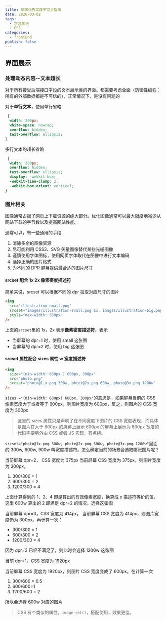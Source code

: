 ```yaml
---
title: 前端优秀实践不完全指南
date: 2020-03-02
tags:
  - 学习笔记
  - CSS
categories:
  - frontEnd
publish: false
---
```


## 界面展示

### 处理动态内容--文本超长

对于所有接受后端接口字段的文本展示类的界面。都需要考虑全面（防御性编程：所有的外部数据都是不可信的），正常情况下，是没有问题的

对于**单行文本**，使用单行省略

```css
 {
  width: 200px;
  white-space: nowrap;
  overflow: hidden;
  text-overflow: ellipsis;
}
```

多行文本的超长省略

```css
 {
  width: 200px;
  overflow: hidden;
  text-overflow: ellipsis;
  display: -webkit-box;
  -webkit-line-clamp: 2;
  -webkit-box-orient: vertical;
}
```

### 图片相关

图像通常占据了网页上下载资源的绝大部分。优化图像通常可以最大限度地减少从网站下载的字节数以及提高网站性能。

通常可以，有一些通用的手段

1. 消除多余的图像资源
2. 尽可能利用 CSS3、SVG 矢量图像替代某些光栅图像
3. 谨慎使用字体图标，使用网页字体取代在图像中进行文本编码
4. 选择正确的图片格式
5. 为不同的 DPR 屏幕提供最合适的图片尺寸

#### srcset 配合 1x 2x 像素密度描述符

简单来说，srcset 可以根据不同的 dpr 拉取对应尺寸的图片

```html
<img
  src="illustration-small.png"
  srcset="images/illustration-small.png 1x, images/illustration-big.png 2x"
  style="max-width: 500px"
/>
```

上面的`srcset`里的 1x，2x 表示**像素密度描述符**，表示

- 当屏幕的 dpr=1 时，使用 small 这张图
- 当屏幕的 dpr=2 时，使用 big 这张图

#### srcset 属性配合 sizes 属性 w 宽度描述符

```html
<img
  size="(min-width: 600px ) 600px, 300px"
  src="photo.png"
  srcset="photo@1.x.png 300w, phtot@2x.png 600w, photo@3x.png 1200w"
/>
```

`sizes ="(min-width: 600px) 600px, 300px"`的意思是，如果屏幕当前的 CSS 像素宽度大于或者等于 600px，则图片宽度为 600px，反之，则图片的 CSS 宽度为 300px

> 这里的 sizes 属性只是声明了在不同宽度下图片的 CSS 宽度表现，而具体是图片在大于 600px 的屏幕上展示 600px 的屏幕上展示为 600px 宽度的代码需要另外由 CSS 或者 JS 实现，有点绕。

`srcset="photo@1x.png 300w, phote@2x.png 600w, phote@3x.png 1200w"`里面的 300w, 600w, 900w 叫宽度描述符。怎么确定当前的场景会选取哪张图片呢？

当前屏幕 dpr=2， CSS 宽度为 375px
当前屏幕 CSS 宽度为 375px，则图片宽度为 300px。

1. 300/300 = 1
2. 600/300 = 2
3. 1200/300 = 4

上面计算得到的 1、2、4 即是算出的有效像素宽度，换算成 x 描述符等价的值。这里 600w 算出的 2 即满足 dpr=2 的情况，选择这张图

当前屏幕 dpr=3，CSS 宽度为 414px。
当前屏幕 CSS 宽度为 414px，则图片宽度仍为 300px。再计算一次：

- 300/300 = 1
- 600/300 = 2
- 1200/300 = 4

因为 dpr=3 已经不满足了，则此时会选择 1200w 这张图

当前 dpr=1，CSS 宽度为 1920px

当前屏幕 CSS 宽度为 1920px，则图片 CSS 宽度变成了 600px。在计算一次

1. 300/600 = 0.5
2. 600/600=1
3. 1200/600 = 2

所以会选择 600w 对应的图片

> CSS 有个类似的属性，`image-set()`，搭配使用，效果更佳。
